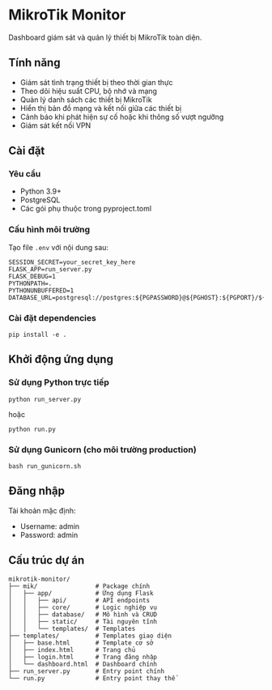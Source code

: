 # MikroTik Monitor

Dashboard giám sát và quản lý thiết bị MikroTik toàn diện.

## Tính năng

- Giám sát tình trạng thiết bị theo thời gian thực
- Theo dõi hiệu suất CPU, bộ nhớ và mạng
- Quản lý danh sách các thiết bị MikroTik
- Hiển thị bản đồ mạng và kết nối giữa các thiết bị
- Cảnh báo khi phát hiện sự cố hoặc khi thông số vượt ngưỡng
- Giám sát kết nối VPN

## Cài đặt

### Yêu cầu

- Python 3.9+
- PostgreSQL
- Các gói phụ thuộc trong pyproject.toml

### Cấu hình môi trường

Tạo file `.env` với nội dung sau:

```
SESSION_SECRET=your_secret_key_here
FLASK_APP=run_server.py
FLASK_DEBUG=1
PYTHONPATH=.
PYTHONUNBUFFERED=1
DATABASE_URL=postgresql://postgres:${PGPASSWORD}@${PGHOST}:${PGPORT}/${PGDATABASE}
```

### Cài đặt dependencies

```
pip install -e .
```

## Khởi động ứng dụng

### Sử dụng Python trực tiếp

```
python run_server.py
```

hoặc

```
python run.py
```

### Sử dụng Gunicorn (cho môi trường production)

```
bash run_gunicorn.sh
```

## Đăng nhập

Tài khoản mặc định:
- Username: admin
- Password: admin

## Cấu trúc dự án

```
mikrotik-monitor/
├── mik/                # Package chính
│   ├── app/            # Ứng dụng Flask
│   │   ├── api/        # API endpoints
│   │   ├── core/       # Logic nghiệp vụ
│   │   ├── database/   # Mô hình và CRUD 
│   │   ├── static/     # Tài nguyên tĩnh
│   │   └── templates/  # Templates
├── templates/          # Templates giao diện
│   ├── base.html       # Template cơ sở
│   ├── index.html      # Trang chủ
│   ├── login.html      # Trang đăng nhập
│   └── dashboard.html  # Dashboard chính
├── run_server.py       # Entry point chính
└── run.py              # Entry point thay thế
```